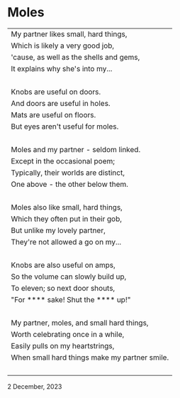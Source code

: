 # Moles

|             |
| :-----------|
| My partner likes small, hard things, |
| Which is likely a very good job, |
| 'cause, as well as the shells and gems, |
| It explains why she's into my... |
| &nbsp; |
| Knobs are useful on doors. |
| And doors are useful in holes. |
| Mats are useful on floors. |
| But eyes aren't useful for moles. |
| &nbsp; |
| Moles and my partner - seldom linked. |
| Except in the occasional poem; |
| Typically, their worlds are distinct, |
| One above - the other below them. |
| &nbsp; |
| Moles also like small, hard things, |
| Which they often put in their gob, |
| But unlike my lovely partner, |
| They're not allowed a go on my... |
| &nbsp; |
| Knobs are also useful on amps, |
| So the volume can slowly build up, |
| To eleven; so next door shouts, |
| "For **** sake! Shut the **** up!" |
| &nbsp; |
| My partner, moles, and small hard things, |
| Worth celebrating once in a while, |
| Easily pulls on my heartstrings, |
| When small hard things make my partner smile. |
| &nbsp; |

2 December, 2023
